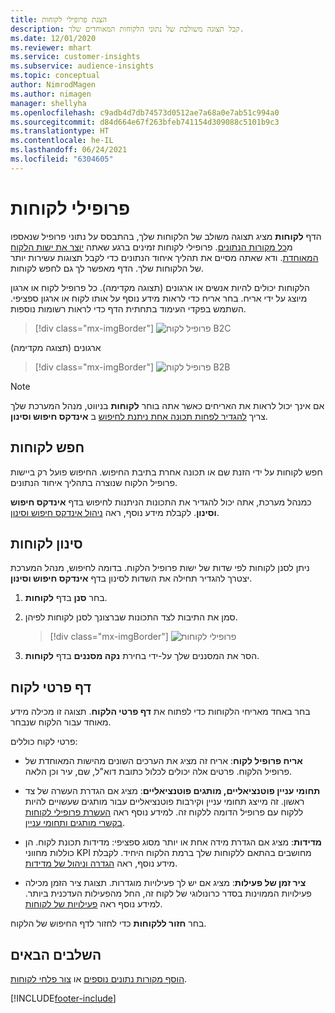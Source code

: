 ```yaml
---
title: הצגת פרופילי לקוחות
description: קבל תצוגה משולבת של נתוני הלקוחות המאוחדים שלך.
ms.date: 12/01/2020
ms.reviewer: mhart
ms.service: customer-insights
ms.subservice: audience-insights
ms.topic: conceptual
author: NimrodMagen
ms.author: nimagen
manager: shellyha
ms.openlocfilehash: c9adb4d7db74573d0512ae7a68a0e7ab51c994a0
ms.sourcegitcommit: d84d664e67f263bfeb741154d309088c5101b9c3
ms.translationtype: HT
ms.contentlocale: he-IL
ms.lasthandoff: 06/24/2021
ms.locfileid: "6304605"
---
```

# <a name="customer-profiles"></a>פרופילי לקוחות

הדף **לקוחות** מציג תצוגה משולב של הלקוחות שלך, בהתבסס על נתוני פרופיל שנאספו מ[כל מקורות הנתונים](data-sources.md). פרופילי לקוחות זמינים ברגע שאתה [יוצר את ישות הלקוח המאוחדת](data-unification.md). ודא שאתה מסיים את תהליך איחוד הנתונים כדי לקבל תצוגות עשירות יותר של הלקוחות שלך. הדף מאפשר לך גם לחפש לקוחות.

הלקוחות יכולים להיות אנשים או ארגונים (תצוגה מקדימה). כל פרופיל לקוח או ארגון מיוצג על ידי אריח. בחר אריח כדי לראות מידע נוסף על אותו לקוח או ארגון ספציפי. השתמש בפקדי העימוד בתחתית הדף כדי לראות רשומות נוספות.

> [!div class="mx-imgBorder"] 
> ![פרופיל לקוח B2C](media/profiles-customers.png "פרופיל לקוח B2C")

ארגונים (תצוגה מקדימה)
> [!div class="mx-imgBorder"] 
> ![פרופיל לקוח B2B](media/profile-customers-b2b.png "פרופיל לקוח B2B")

> [!NOTE]
> אם אינך יכול לראות את האריחים כאשר אתה בוחר **לקוחות** בניווט, מנהל המערכת שלך צריך [להגדיר לפחות תכונה אחת ניתנת לחיפוש](search-filter-index.md) ב **אינדקס חיפוש וסינון**.

## <a name="search-for-customers"></a>חפש לקוחות

חפש לקוחות על ידי הזנת שם או תכונה אחרת בתיבת החיפוש. החיפוש פועל רק ביישות פרופיל הלקוח שנוצרה בתהליך איחוד הנתונים.

כמנהל מערכת, אתה יכול להגדיר את התכונות הניתנות לחיפוש בדף **אינדקס חיפוש וסינון**. לקבלת מידע נוסף, ראה [ניהול אינדקס חיפוש וסינון](search-filter-index.md).

## <a name="filter-customers"></a>סינון לקוחות

ניתן לסנן לקוחות לפי שדות של ישות פרופיל הלקוח. בדומה לחיפוש, מנהל המערכת יצטרך להגדיר תחילה את השדות לסינון בדף **אינדקס חיפוש וסינון**.

1. בחר **סנן** בדף **לקוחות**.

2. סמן את התיבות לצד התכונות שברצונך לסנן לקוחות לפיהן.

   > [!div class="mx-imgBorder"] 
   > ![פרופילי לקוחות](media/profiles-customers3.png "פרופילי לקוחות")

3. הסר את המסננים שלך על-ידי בחירת **נקה מסננים** בדף **לקוחות**.

##  <a name="customer-details-page"></a>דף פרטי לקוח

בחר באחד מאריחי הלקוחות כדי לפתוח את **דף פרטי הלקוח**. תצוגה זו מכילה מידע מאוחד עבור הלקוח שנבחר.

פרטי לקוח כוללים:

-   **אריח פרופיל לקוח**: אריח זה מציג את הערכים השונים מהישות המאוחדת של פרופיל הלקוח. פרטים אלה יכולים לכלול כתובת דוא"ל, שם, עיר וכן הלאה. 

-   **תחומי עניין פוטנציאליים, מותגים פוטנציאליים**: מציג אם הגדרת העשרה של צד ראשון. זה מייצג תחומי עניין וקירבות פוטנציאליים עבור מותגים שעשויים להיות ללקוח עם פרופיל הדומה ללקוח זה. למידע נוסף ראה [העשרת פרופילי לקוחות בקשרי מותגים ותחומי עניין](enrichment-microsoft.md).

-   **מדידות**: מציג אם הגדרת מידה אחת או יותר מסוג ספציפי: מדידות תכונת לקוח. הן כוללות מחווני KPI מחושבים בהתאם ללקוחות שלך ברמת הלקוח היחיד. לקבלת מידע נוסף, ראה [הגדרה וניהול של מדידות](measures.md).

-   **ציר זמן של פעילות**: מציג אם יש לך פעילויות מוגדרות. תצוגת ציר הזמן מכילה פעילויות הממוינות בסדר כרונולוגי של לקוח זה, החל מהפעילות העדכנית ביותר. למידע נוסף ראה [פעילויות של לקוחות](activities.md).

בחר **חזור ללקוחות** כדי לחזור לדף החיפוש של הלקוח.

## <a name="next-steps"></a>השלבים הבאים

[הוסף מקורות נתונים נוספים](data-sources.md) או [צור פלחי לקוחות](segments.md).


[!INCLUDE[footer-include](../includes/footer-banner.md)]
